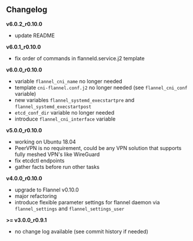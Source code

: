 Changelog
---------

**v6.0.2_r0.10.0**

- update README

**v6.0.1_r0.10.0**

- fix order of commands in flanneld.service.j2 template

**v6.0.0_r0.10.0**

- variable `flannel_cni_name` no longer needed
- template `cni-flannel.conf.j2` no longer needed (see `flannel_cni_conf` variable)
- new variables `flannel_systemd_execstartpre` and `flannel_systemd_execstartpost`
- `etcd_conf_dir` variable no longer needed
- introduce `flannel_cni_interface` variable

**v5.0.0_r0.10.0**

- working on Ubuntu 18.04
- PeerVPN is no requirement, could be any VPN solution that supports fully meshed VPN's like WireGuard
- fix etcdctl endpoints
- gather facts before run other tasks

**v4.0.0_r0.10.0**

- upgrade to Flannel v0.10.0
- major refactoring
- introduce flexible parameter settings for flannel daemon via `flannel_settings` and `flannel_settings_user`

**>= v3.0.0_r0.9.1**

- no change log available (see commit history if needed)

